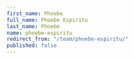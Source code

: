 ```yaml
---
first_name: Phoebe
full_name: Phoebe Espiritu
last_name: Phoebe
name: phoebe-espiritu
redirect_from: "/team/phoebe-espiritu/"
published: false
---
```



